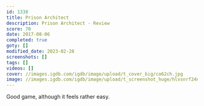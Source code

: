 ```yaml
---
id: 1338
title: Prison Architect
description: Prison Architect - Review
score: 70
date: 2017-08-06
completed: true
goty: []
modified_date: 2023-02-28
screenshots: []
tags: []
videos: []
cover: //images.igdb.com/igdb/image/upload/t_cover_big/co62ch.jpg
image: //images.igdb.com/igdb/image/upload/t_screenshot_huge/hlvsnrf24ngvcslowwbv.jpg
---
```

Good game, although it feels rather easy.